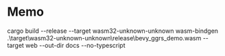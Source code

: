 # Memo

cargo build --release --target wasm32-unknown-unknown
wasm-bindgen .\target\wasm32-unknown-unknown\release\bevy_ggrs_demo.wasm --target web --out-dir docs --no-typescript

